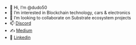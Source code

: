 - 👋 Hi, I’m @dudo50
- 👀 I’m interested in Blockchain technology, cars & electronics
- 🌱 I’m looking to collaborate on Substrate ecosystem projects
- 📫 [Discord]( https://discord.com/users/760018403343466506)
- ✍️ [Medium](https://medium.com/@dudo50)
- 🧰 [Linkedin](https://www.linkedin.com/in/dudo50/)
<!---
dudo50/dudo50 is a ✨ special ✨ repository because its `README.md` (this file) appears on your GitHub profile.
You can click the Preview link to take a look at your changes.
--->
